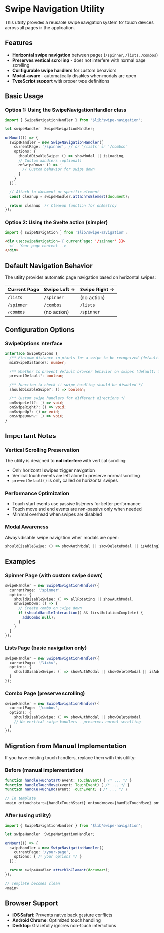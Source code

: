 # Swipe Navigation Utility

This utility provides a reusable swipe navigation system for touch devices across all pages in the application.

## Features

- **Horizontal swipe navigation** between pages (`/spinner`, `/lists`, `/combos`)
- **Preserves vertical scrolling** - does not interfere with normal page scrolling
- **Configurable swipe handlers** for custom behaviors
- **Modal-aware** - automatically disables when modals are open
- **TypeScript support** with proper type definitions

## Basic Usage

### Option 1: Using the SwipeNavigationHandler class

```typescript
import { SwipeNavigationHandler } from '$lib/swipe-navigation';

let swipeHandler: SwipeNavigationHandler;

onMount(() => {
  swipeHandler = new SwipeNavigationHandler({
    currentPage: '/spinner', // or '/lists' or '/combos'
    options: {
      shouldDisableSwipe: () => showModal || isLoading,
      // Custom handlers (optional)
      onSwipeDown: () => {
        // Custom behavior for swipe down
      }
    }
  });

  // Attach to document or specific element
  const cleanup = swipeHandler.attachToElement(document);

  return cleanup; // Cleanup function for onDestroy
});
```

### Option 2: Using the Svelte action (simpler)

```typescript
import { swipeNavigation } from '$lib/swipe-navigation';
```

```html
<div use:swipeNavigation={{ currentPage: '/spinner' }}>
  <!-- Your page content -->
</div>
```

## Default Navigation Behavior

The utility provides automatic page navigation based on horizontal swipes:

| Current Page | Swipe Left → | Swipe Right → |
|--------------|-------------|---------------|
| `/lists`     | `/spinner`  | (no action)   |
| `/spinner`   | `/combos`    | `/lists`      |
| `/combos`     | (no action) | `/spinner`    |

## Configuration Options

### SwipeOptions Interface

```typescript
interface SwipeOptions {
  /** Minimum distance in pixels for a swipe to be recognized (default: 50) */
  minSwipeDistance?: number;

  /** Whether to prevent default browser behavior on swipes (default: true) */
  preventDefault?: boolean;

  /** Function to check if swipe handling should be disabled */
  shouldDisableSwipe?: () => boolean;

  /** Custom swipe handlers for different directions */
  onSwipeLeft?: () => void;
  onSwipeRight?: () => void;
  onSwipeUp?: () => void;
  onSwipeDown?: () => void;
}
```

## Important Notes

### Vertical Scrolling Preservation

The utility is designed to **not interfere** with vertical scrolling:

- Only horizontal swipes trigger navigation
- Vertical touch events are left alone to preserve normal scrolling
- `preventDefault()` is only called on horizontal swipes

### Performance Optimization

- Touch start events use passive listeners for better performance
- Touch move and end events are non-passive only when needed
- Minimal overhead when swipes are disabled

### Modal Awareness

Always disable swipe navigation when modals are open:

```typescript
shouldDisableSwipe: () => showAuthModal || showDeleteModal || isAddingItem
```

## Examples

### Spinner Page (with custom swipe down)

```typescript
swipeHandler = new SwipeNavigationHandler({
  currentPage: '/spinner',
  options: {
    shouldDisableSwipe: () => allRotating || showAuthModal,
    onSwipeDown: () => {
      // Create combo on swipe down
      if (shouldHandleInteraction() && firstRotationComplete) {
        addCombo(null);
      }
    }
  }
});
```

### Lists Page (basic navigation only)

```typescript
swipeHandler = new SwipeNavigationHandler({
  currentPage: '/lists',
  options: {
    shouldDisableSwipe: () => showAuthModal || showDeleteModal || isAddingItem
  }
});
```

### Combo Page (preserve scrolling)

```typescript
swipeHandler = new SwipeNavigationHandler({
  currentPage: '/combos',
  options: {
    shouldDisableSwipe: () => showAuthModal || showDeleteModal
    // No vertical swipe handlers - preserves normal scrolling
  }
});
```

## Migration from Manual Implementation

If you have existing touch handlers, replace them with this utility:

### Before (manual implementation)
```typescript
function handleTouchStart(event: TouchEvent) { /* ... */ }
function handleTouchMove(event: TouchEvent) { /* ... */ }
function handleTouchEnd(event: TouchEvent) { /* ... */ }

// In template
<main ontouchstart={handleTouchStart} ontouchmove={handleTouchMove} ontouchend={handleTouchEnd}>
```

### After (using utility)
```typescript
import { SwipeNavigationHandler } from '$lib/swipe-navigation';

let swipeHandler: SwipeNavigationHandler;

onMount(() => {
  swipeHandler = new SwipeNavigationHandler({
    currentPage: '/your-page',
    options: { /* your options */ }
  });

  return swipeHandler.attachToElement(document);
});

// Template becomes clean
<main>
```

## Browser Support

- **iOS Safari**: Prevents native back gesture conflicts
- **Android Chrome**: Optimized touch handling
- **Desktop**: Gracefully ignores non-touch interactions
